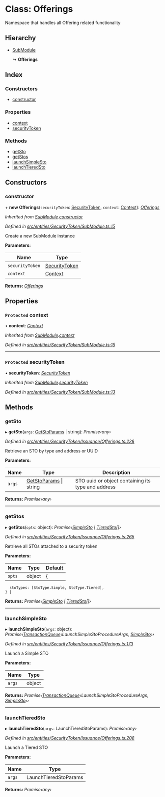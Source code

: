 # Class: Offerings

Namespace that handles all Offering related functionality

## Hierarchy

* [SubModule](entities.securitytoken.submodule.md)

  ↳ **Offerings**

## Index

### Constructors

* [constructor](entities.securitytoken.issuance.offerings.md#constructor)

### Properties

* [context](entities.securitytoken.issuance.offerings.md#protected-context)
* [securityToken](entities.securitytoken.issuance.offerings.md#protected-securitytoken)

### Methods

* [getSto](entities.securitytoken.issuance.offerings.md#getsto)
* [getStos](entities.securitytoken.issuance.offerings.md#getstos)
* [launchSimpleSto](entities.securitytoken.issuance.offerings.md#launchsimplesto)
* [launchTieredSto](entities.securitytoken.issuance.offerings.md#launchtieredsto)

## Constructors

###  constructor

\+ **new Offerings**(`securityToken`: [SecurityToken](entities.securitytoken.securitytoken.md), `context`: [Context](_context_.context.md)): *[Offerings](entities.securitytoken.issuance.offerings.md)*

*Inherited from [SubModule](entities.securitytoken.submodule.md).[constructor](entities.securitytoken.submodule.md#constructor)*

*Defined in [src/entities/SecurityToken/SubModule.ts:15](https://github.com/PolymathNetwork/polymath-sdk/blob/73ecb26/src/entities/SecurityToken/SubModule.ts#L15)*

Create a new SubModule instance

**Parameters:**

Name | Type |
------ | ------ |
`securityToken` | [SecurityToken](entities.securitytoken.securitytoken.md) |
`context` | [Context](_context_.context.md) |

**Returns:** *[Offerings](entities.securitytoken.issuance.offerings.md)*

## Properties

### `Protected` context

• **context**: *[Context](_context_.context.md)*

*Inherited from [SubModule](entities.securitytoken.submodule.md).[context](entities.securitytoken.submodule.md#protected-context)*

*Defined in [src/entities/SecurityToken/SubModule.ts:15](https://github.com/PolymathNetwork/polymath-sdk/blob/73ecb26/src/entities/SecurityToken/SubModule.ts#L15)*

___

### `Protected` securityToken

• **securityToken**: *[SecurityToken](entities.securitytoken.securitytoken.md)*

*Inherited from [SubModule](entities.securitytoken.submodule.md).[securityToken](entities.securitytoken.submodule.md#protected-securitytoken)*

*Defined in [src/entities/SecurityToken/SubModule.ts:13](https://github.com/PolymathNetwork/polymath-sdk/blob/73ecb26/src/entities/SecurityToken/SubModule.ts#L13)*

## Methods

###  getSto

▸ **getSto**(`args`: [GetStoParams](../interfaces/entities.securitytoken.issuance.getstoparams.md) | string): *Promise‹any›*

*Defined in [src/entities/SecurityToken/Issuance/Offerings.ts:228](https://github.com/PolymathNetwork/polymath-sdk/blob/73ecb26/src/entities/SecurityToken/Issuance/Offerings.ts#L228)*

Retrieve an STO by type and address or UUID

**Parameters:**

Name | Type | Description |
------ | ------ | ------ |
`args` | [GetStoParams](../interfaces/entities.securitytoken.issuance.getstoparams.md) &#124; string | STO uuid or object containing its type and address  |

**Returns:** *Promise‹any›*

___

###  getStos

▸ **getStos**(`opts`: object): *Promise‹[SimpleSto](entities.simplesto.md) | [TieredSto](entities.tieredsto.md)[]›*

*Defined in [src/entities/SecurityToken/Issuance/Offerings.ts:265](https://github.com/PolymathNetwork/polymath-sdk/blob/73ecb26/src/entities/SecurityToken/Issuance/Offerings.ts#L265)*

Retrieve all STOs attached to a security token

**Parameters:**

Name | Type | Default |
------ | ------ | ------ |
`opts` | object |  {
      stoTypes: [StoType.Simple, StoType.Tiered],
    } |

**Returns:** *Promise‹[SimpleSto](entities.simplesto.md) | [TieredSto](entities.tieredsto.md)[]›*

___

###  launchSimpleSto

▸ **launchSimpleSto**(`args`: object): *Promise‹[TransactionQueue](entities.transactionqueue.md)‹LaunchSimpleStoProcedureArgs, [SimpleSto](entities.simplesto.md)››*

*Defined in [src/entities/SecurityToken/Issuance/Offerings.ts:173](https://github.com/PolymathNetwork/polymath-sdk/blob/73ecb26/src/entities/SecurityToken/Issuance/Offerings.ts#L173)*

Launch a Simple STO

**Parameters:**

Name | Type |
------ | ------ |
`args` | object |

**Returns:** *Promise‹[TransactionQueue](entities.transactionqueue.md)‹LaunchSimpleStoProcedureArgs, [SimpleSto](entities.simplesto.md)››*

___

###  launchTieredSto

▸ **launchTieredSto**(`args`: LaunchTieredStoParams): *Promise‹any›*

*Defined in [src/entities/SecurityToken/Issuance/Offerings.ts:208](https://github.com/PolymathNetwork/polymath-sdk/blob/73ecb26/src/entities/SecurityToken/Issuance/Offerings.ts#L208)*

Launch a Tiered STO

**Parameters:**

Name | Type |
------ | ------ |
`args` | LaunchTieredStoParams |

**Returns:** *Promise‹any›*
